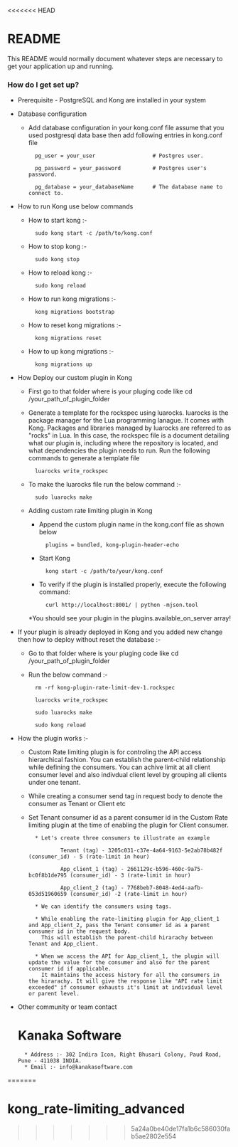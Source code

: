 <<<<<<< HEAD
# README #

This README would normally document whatever steps are necessary to get your application up and running.

### How do I get set up? ###

* Prerequisite -  PostgreSQL and Kong are installed in your system

* Database configuration
	
	* Add database configuration in your kong.conf file assume that you used postgresql data base then add following entries in kong.conf file
		
			pg_user = your_user                  # Postgres user.
		
			pg_password = your_password          # Postgres user's password.
		
			pg_database = your_databaseName      # The database name to connect to.

* How to run Kong use below commands
	* How to start kong :-
	 		
			sudo kong start -c /path/to/kong.conf
	 
	* How to stop kong :-
	 	
			sudo kong stop
	 
	* How to reload kong :-
	 	
			sudo kong reload
	 
	* How to run kong migrations :-
	 	
			kong migrations bootstrap
	 
	* How to reset kong migrations :-
	 	
			kong migrations reset
	 
	* How to up kong migrations :-
	 	
			kong migrations up

* How Deploy our custom plugin in Kong
	
	* First go to that folder where is your pluging code like cd /your_path_of_plugin_folder
	
	* Generate a template for the rockspec using luarocks. luarocks is the package manager for the Lua programming lanague. 
	  It comes with Kong. Packages and libraries managed by luarocks are referred to as "rocks" in Lua. In this case, the rockspec 
	  file is a document detailing what our plugin is, including where the repository is located, and what dependencies the plugin needs to run. 
	  Run the following commands to generate a template file 
			
			luarocks write_rockspec
	
	* To make the luarocks file run the below command :-
			
			sudo luarocks make
	
	* Adding custom rate limiting plugin in Kong
		* Append the custom plugin name in the kong.conf file as shown below
			
				plugins = bundled, kong-plugin-header-echo
		
		* Start Kong
				
				kong start -c /path/to/your/kong.conf
			
		* To verify if the plugin is installed properly, execute the following command:
				
				curl http://localhost:8001/ | python -mjson.tool
		*You should see your plugin in the plugins.available_on_server array!
			
* If your plugin is already deployed in Kong and you added new change then how to deploy without reset the database :-
	
	* Go to that folder where is your pluging code like cd /your_path_of_plugin_folder
	
	* Run the below command :-
		
			rm -rf kong-plugin-rate-limit-dev-1.rockspec 
		
			luarocks write_rockspec
		
			sudo luarocks make
		
			sudo kong reload
	


* How the plugin works :-


	* Custom Rate limiting plugin is for controling the API access hierarchical fashion. You can establish the parent-child relationship while defining the consumers. You can achive limit at all client consumer level and also indivdual client level by grouping all clients under one tenant.
	
   
   	* While creating a consumer send tag in request body to denote the consumer as Tenant or Client etc 
	  
   
   	* Set Tenant consumer id as a parent consumer id in the 
	  Custom Rate limiting plugin at the time of enabling the plugin for Client consumer.

	
			* Let's create three consumers to illustrate an example 
		
					Tenant (tag) - 3205c031-c37e-4a64-9163-5e2ab78b482f (consumer_id) - 5 (rate-limit in hour) 
			
					App_client_1 (tag) - 2661129c-b596-460c-9a75-bc0f8b1de795 (consumer_id) - 3 (rate-limit in hour) 
			
					App_client_2 (tag) - 7768beb7-8048-4ed4-aafb-053d51960659 (consumer_id) -2 (rate-limit in hour) 

			* We can identify the consumers using tags.

			* While enabling the rate-limiting plugin for App_client_1 and App_client_2, pass the Tenant consumer id as a parent consumer id in the request body.
	  	  	  This will establish the parent-child hirarachy between Tenant and App_client.

			* When we access the API for App_client_1, the plugin will update the value for the consumer and also for the parent consumer id if applicable. 
	  	  	  It maintains the access history for all the consumers in the hirarachy. It will give the response like "API rate limit exceeded" if consumer exhausts it's limit at individual level or parent level.

* Other community or team contact

	# Kanaka Software 
		* Address :- 302 Indira Icon, Right Bhusari Colony, Paud Road, Pune - 411038 INDIA.
		* Email :- info@kanakasoftware.com
=======
# kong_rate-limiting_advanced
>>>>>>> 5a24a0be40de17fa1b6c586030fab5ae2802e554
